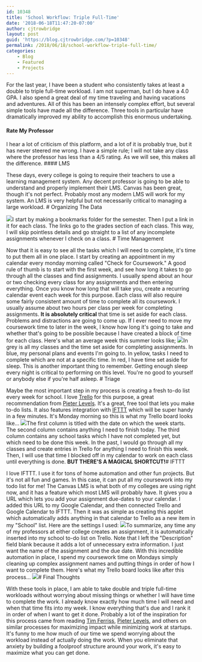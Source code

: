 ```yaml
---
id: 10348
title: 'School Workflow: Triple Full-Time'
date: '2018-06-18T11:47:20-07:00'
author: cjtrowbridge
layout: post
guid: 'https://blog.cjtrowbridge.com/?p=10348'
permalink: /2018/06/18/school-workflow-triple-full-time/
categories:
    - Blog
    - Featured
    - Projects
---
```


For the last year, I have been a student who consistently takes at least a double to triple full-time workload. I am not superman, but I do have a 4.0 GPA. I also spend a great deal of my time traveling and having vacations and adventures. All of this has been an intensely complex effort, but several simple tools have made all the difference. Three tools in particular have dramatically improved my ability to accomplish this enormous undertaking.

#### Rate My Professor

I hear a lot of criticism of this platform, and a lot of it is probably true, but it has never steered me wrong. I have a simple rule; I will not take any class where the professor has less than a 4/5 rating. As we will see, this makes all the difference. #### LMS

These days, every college is going to require their teachers to use a learning management system. Any decent professor is going to be able to understand and properly implement their LMS. Canvas has been great, though it's not perfect. Probably most any modern LMS will work for my system. An LMS is very helpful but not necessarily critical to managing a large workload. # Organizing The Data

![](https://blog.cjtrowbridge.com/wp-content/uploads/2018/06/Screenshot-2018-06-18-at-11.03.28-AM-1-1.png)I start by making a bookmarks folder for the semester. Then I put a link in it for each class. The links go to the grades section of each class. This way, I will skip pointless details and go straight to a list of any incomplete assignments whenever I check on a class. # Time Management

Now that it is easy to see all the tasks which I will need to complete, it's time to put them all in one place. I start by creating an appointment in my calendar every monday morning called "Check for Coursework." A good rule of thumb is to start with the first week, and see how long it takes to go through all the classes and find assignments. I usually spend about an hour or two checking every class for any assignments and then entering everything. Once you know how long that will take you, create a recurring calendar event each week for this purpose. Each class will also require some fairly consistent amount of time to complete all its coursework. I usually assume about two hours per class per week for completing assignments. **It is absolutely critical** that time is set aside for each class. Problems and distractions are going to come up. If I ever need to move my coursework time to later in the week, I know how long it's going to take and whether that's going to be possible because I have created a block of time for each class. Here's what an average week this summer looks like; ![](https://blog.cjtrowbridge.com/wp-content/uploads/2018/06/Capture-1-1.png)In grey is all my classes and the time set aside for completing assignments. In blue, my personal plans and events I'm going to. In yellow, tasks I need to complete which are not at a specific time. In red, I have time set aside for sleep. This is another important thing to remember. Getting enough sleep every night is critical to performing on this level. You're no good to yourself or anybody else if you're half asleep. # Triage

Maybe the most important step in my process is creating a fresh to-do list every week for school. I love [Trello](https://trello.com/) for this purpose, a great recommendation from [Pieter Levels](https://levels.io/). It's a great, free tool that lets you make to-do lists. It also features integration with [IFTTT](http://ifttt.com) which will be super handy in a few minutes. It's Monday morning so this is what my Trello board looks like... ![](https://blog.cjtrowbridge.com/wp-content/uploads/2018/06/Screenshot-2018-06-18-at-11.29.15-AM-1-1.png)The first column is titled with the date on which the week starts. The second column contains anything I need to finish today. The third column contains any school tasks which I have not completed yet, but which need to be done this week. In the past, I would go through all my classes and create entries in Trello for anything I need to finish this week. Then, I will use that time I blocked off in my calendar to work on each class until everything is done. **BUT THERE'S A MAGICAL SHORTCUT!**# IFTTT

I love IFTTT. I use it for tons of home automation and other fun projects. But it's not all fun and games. In this case, it can put all my coursework into my todo list for me! The Canvas LMS is what both of my colleges are using right now, and it has a feature which most LMS will probably have. It gives you a URL which lets you add your assignment due-dates to your calendar. I added this URL to my Google Calendar, and then connected Trello and Google Calendar to IFTTT. Then it was as simple as creating this applet which automatically adds anything in that calendar to Trello as a new item in my "School" list. Here are the settings I used: ![](https://blog.cjtrowbridge.com/wp-content/uploads/2018/06/IFTTT-to-Trello-1-1.png)To summarize, any time any of my professors at either college creates an assignment, it is automatically inserted into my school to-do list on Trello. Note that I left the "Description" field blank because it adds a lot of unnecessary extra information. I just want the name of the assignment and the due date. With this incredible automation in place, I spend my coursework time on Mondays simply cleaning up complex assignment names and putting things in order of how I want to complete them. Here's what my Trello board looks like after this process... ![](https://blog.cjtrowbridge.com/wp-content/uploads/2018/06/Screenshot-2018-06-18-at-11.40.18-AM-1-1.png)# Final Thoughts

With these tools in place, I am able to take double and triple full-time workloads without worrying about missing things or whether I will have time to complete the work. I already know exactly how much time I will need and when that time fits into my week. I know everything that's due and I rank it in order of when I want to get it done. Probably a lot of the inspiration for this process came from reading [Tim Ferriss](https://tim.blog/), [Pieter Levels](https://levels.io/), and others on similar processes for maximizing impact while minimizing work at startups. It's funny to me how much of our time we spend worrying about the workload instead of actually doing the work. When you eliminate that anxiety by building a foolproof structure around your work, it's easy to maximize what you can get done.
